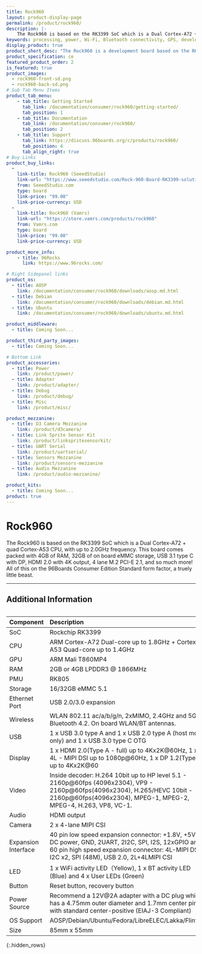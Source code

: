 ```yaml
---
title: Rock960
layout: product-display-page
permalink: /product/rock960/
description: |-
    The Rock960 is based on the RK3399 SoC which is a Dual Cortex-A72 + quad Cortex-A53 CPU, with up to 2.0GHz frequency. This board comes packed with 4GB of RAM, 32GB of on board eMMC storage, USB 3.1 type C with DP, HDMI 2.0 with 4K output, 4 lane M.2 PCI-E 2.1, and so much more! All of this on the 96Boards Consumer Edition Standard form factor, a truely little beast.
keywords: processing, power, Wi-Fi, Bluetooth connectivity, GPS, development, board, rockchip, rk3399, processor, low cost, Product, Development, Platform, arm
display_product: true
product_short_desc: "The Rock960 is a development board based on the RK3399 SoC"
product_specification: ce
featured_product_order: 2
is_featured: true
product_images:
  - rock960-front-sd.png
  - rock960-back-sd.png
# Sub Tab Menu Items
product_tab_menu:
    - tab_title: Getting Started
      tab_link: /documentation/consumer/rock960/getting-started/
      tab_position: 1
    - tab_title: Documentation
      tab_link: /documentation/consumer/rock960/
      tab_position: 2
    - tab_title: Support
      tab_link: https://discuss.96boards.org/c/products/rock960/
      tab_position: 4
      tab_align_right: true
# Buy Links
product_buy_links:
  -
    link-title: Rock960 (SeeedStudio)
    link-url: "https://www.seeedstudio.com/Rock-960-Board-RK3399-solution-2G-Version-p-3036.html"
    from: SeeedStudio.com
    type: board
    link-price: "99.00"
    link-price-currency: USD
  -
    link-title: Rock960 (Vamrs)
    link-url: "https://store.vamrs.com/products/rock960"
    from: Vamrs.com
    type: board
    link-price: "99.00"
    link-price-currency: USD

product_more_info:
    - title: 96Rocks
      link: https://www.96rocks.com/

# Right Sidepanel links
product_os:
  - title: AOSP
    link: /documentation/consumer/rock960/downloads/aosp.md.html
  - title: Debian
    link: /documentation/consumer/rock960/downloads/debian.md.html
  - title: Ubuntu
    link: /documentation/consumer/rock960/downloads/ubuntu.md.html

product_middleware:
  - title: Coming Soon...

product_third_party_images:
  - title: Coming Soon...

# Bottom Link
product_accessories:
  - title: Power
    link: /product/power/
  - title: Adapter
    link: /product/adapter/
  - title: Debug
    link: /product/debug/
  - title: Misc
    link: /product/misc/

product_mezzanine:
  - title: D3 Camera Mezzanine
    link: /product/d3camera/
  - title: Link Sprite Sensor Kit
    link: /product/linkspritesensorkit/
  - title: UART Serial
    link: /product/uartserial/
  - title: Sensors Mezzanine
    link: /product/sensors-mezzanine
  - title: Audio Mezzanine
    link: /product/audio-mezzanine/

product_kits:
  - title: Coming Soon...
product: true
---
```

# Rock960

The Rock960 is based on the RK3399 SoC which is a Dual Cortex-A72 + quad Cortex-A53 CPU, with up to 2.0GHz frequency. This board comes packed with 4GB of RAM, 32GB of on board eMMC storage, USB 3.1 type C with DP, HDMI 2.0 with 4K output, 4 lane M.2 PCI-E 2.1, and so much more! All of this on the 96Boards Consumer Edition Standard form factor, a truely little beast.

***

## Additional Information
<div style="overflow-x:scroll;" markdown="1">

| Component           | Description                              |
| :------------------ | :--------------------------------------- |
| SoC                 | Rockchip RK3399                          |
| CPU                 | ARM Cortex-A72 Dual-core up to 1.8GHz + Cortex A53 Quad-core up to 1.4GHz |
| GPU                 | ARM Mali T860MP4                         |
| RAM                 | 2GB or 4GB LPDDR3 @ 1866MHz              |
| PMU                 | RK805                                    |
| Storage             | 16/32GB eMMC 5.1                         |
| Ethernet Port       | USB 2.0/3.0 expansion                    |
| Wireless            | WLAN 802.11 ac/a/b/g/n, 2xMIMO, 2.4GHz and 5Ghz, Bluetooth 4.2. On board WLAN/BT antennas. |
| USB                 | 1 x USB 3.0 type A and 1 x USB 2.0 type A (host mode only) and 1 x USB 3.0 type C OTG |
| Display             | 1 x HDMI 2.0(Type A - full) up to 4Kx2K@60Hz, 1 x 4L - MIPI DSI up to 1080p@60Hz, 1 x DP 1.2(Type C) up to 4Kx2K@60 |
| Video               | Inside decoder: H.264 10bit up to HP level 5.1 - 2160p@60fps (4096x2304), VP9 - 2160p@60fps(4096x2304), H.265/HEVC 10bit - 2160p@60fps(4096x2304),  MPEG-1, MPEG-2, MPEG-4, H.263, VP8, VC-1. |
| Audio               | HDMI output                              |
| Camera              | 2 x 4-lane MIPI CSI                      |
| Expansion Interface | 40 pin low speed expansion connector: +1.8V, +5V, DC power, GND, 2UART, 2I2C, SPI, I2S, 12xGPIO and 60 pin high speed expansion connector: 4L-MIPI DSI, I2C x2, SPI (48M), USB 2.0, 2L+4LMIPI CSI |
| LED                 | 1 x WiFi activity LED（Yellow), 1 x BT activity LED (Blue) and 4 x User LEDs (Green) |
| Button              | Reset button, recovery button            |
| Power Source        | Recommend a 12V@2A adapter with a DC plug which has a 4.75mm outer diameter and 1.7mm center pin with standard center-positive (EIAJ-3 Compliant) |
| OS Support          | AOSP/Debian/Ubuntu/Fedora/LibreELEC/Lakka/FlintOS |
| Size                | 85mm x 55mm                              |

{:.hidden_rows}

</div>
